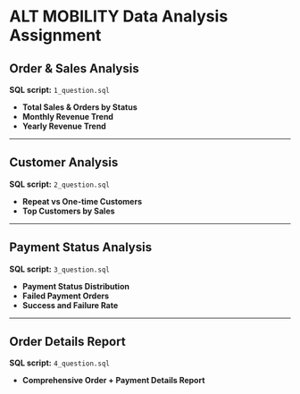 # ALT MOBILITY Data Analysis Assignment

## Order & Sales Analysis  
**SQL script:** `1_question.sql`  
- **Total Sales & Orders by Status**  
- **Monthly Revenue Trend**  
- **Yearly Revenue Trend**  

---

## Customer Analysis  
**SQL script:** `2_question.sql`  
- **Repeat vs One-time Customers**  
- **Top Customers by Sales**  

---

## Payment Status Analysis  
**SQL script:** `3_question.sql`  
- **Payment Status Distribution**  
- **Failed Payment Orders**  
- **Success and Failure Rate**  

---

## Order Details Report  
**SQL script:** `4_question.sql`  
- **Comprehensive Order + Payment Details Report**  
